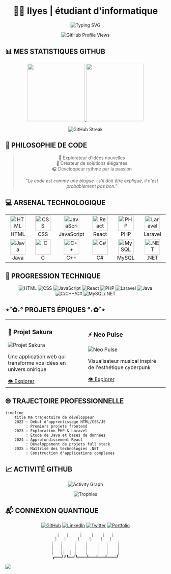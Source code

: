 # <div align="center">👨‍💻 Ilyes | étudiant d'informatique</div>

<div align="center">
  
  <!-- Bannière animée -->
  ![Typing SVG](https://readme-typing-svg.herokuapp.com/?lines=Bienvenue+sur+mon+profil+GitHub;Étudiant+en+Génie+Informatique;Passionné+de+Robotique+et+Développement&center=true&width=500&height=50&color=f75c7e)

![GitHub Profile Views](https://komarev.com/ghpvc/?username=Ily-es01&color=blueviolet&style=flat-square&label=VISITEURS)

</div>

## 📊 MES STATISTIQUES GITHUB

<div align="center">
  <a href="https://github.com/Ily-es01">
    <img height="180em" src="https://github-readme-stats.vercel.app/api?username=Ily-es01&show_icons=true&theme=radical&include_all_commits=true&count_private=true"/>
    <img height="180em" src="https://github-readme-stats.vercel.app/api/top-langs/?username=Ily-es01&layout=compact&langs_count=8&theme=radical"/>
  </a>
  
  ![GitHub Streak](https://github-readme-streak-stats.herokuapp.com/?user=Ily-es01&theme=radical)
</div>

## 🧠 PHILOSOPHIE DE CODE

<div align="center">
  
> 🌈 Explorateur d'idées nouvelles  
> 🔮 Créateur de solutions élégantes  
> 🎧 Développeur rythmé par la passion
>
> *"Le code est comme une blague - s'il doit être expliqué, il n'est probablement pas bon."*

</div>

## 💻 ARSENAL TECHNOLOGIQUE

<div align="center">
  <table>
    <tr>
      <td align="center" width="96">
        <img src="https://skillicons.dev/icons?i=html" width="48" height="48" alt="HTML" />
        <br>HTML
      </td>
      <td align="center" width="96">
        <img src="https://skillicons.dev/icons?i=css" width="48" height="48" alt="CSS" />
        <br>CSS
      </td>
      <td align="center" width="96">
        <img src="https://skillicons.dev/icons?i=js" width="48" height="48" alt="JavaScript" />
        <br>JavaScript
      </td>
      <td align="center" width="96">
        <img src="https://skillicons.dev/icons?i=react" width="48" height="48" alt="React" />
        <br>React
      </td>
      <td align="center" width="96">
        <img src="https://skillicons.dev/icons?i=php" width="48" height="48" alt="PHP" />
        <br>PHP
      </td>
      <td align="center" width="96">
        <img src="https://skillicons.dev/icons?i=laravel" width="48" height="48" alt="Laravel" />
        <br>Laravel
      </td>
    </tr>
    <tr>
      <td align="center" width="96">
        <img src="https://skillicons.dev/icons?i=java" width="48" height="48" alt="Java" />
        <br>Java
      </td>
      <td align="center" width="96">
        <img src="https://skillicons.dev/icons?i=c" width="48" height="48" alt="C" />
        <br>C
      </td>
      <td align="center" width="96">
        <img src="https://skillicons.dev/icons?i=cpp" width="48" height="48" alt="C++" />
        <br>C++
      </td>
      <td align="center" width="96">
        <img src="https://skillicons.dev/icons?i=cs" width="48" height="48" alt="C#" />
        <br>C#
      </td>
      <td align="center" width="96">
        <img src="https://skillicons.dev/icons?i=mysql" width="48" height="48" alt="MySQL" />
        <br>MySQL
      </td>
      <td align="center" width="96">
        <img src="https://skillicons.dev/icons?i=dotnet" width="48" height="48" alt=".NET" />
        <br>.NET
      </td>
    </tr>
  </table>
</div>

## 🌟 PROGRESSION TECHNIQUE

<div align="center">
  
  ![HTML](https://progress-bar.dev/90/?title=HTML&width=250&color=e34c26)
  ![CSS](https://progress-bar.dev/85/?title=CSS&width=250&color=264de4)
  ![JavaScript](https://progress-bar.dev/80/?title=JavaScript&width=250&color=f0db4f)
  ![React](https://progress-bar.dev/75/?title=React&width=250&color=61DBFB)
  ![PHP](https://progress-bar.dev/82/?title=PHP&width=250&color=787CB5)
  ![Laravel](https://progress-bar.dev/78/?title=Laravel&width=250&color=FF2D20)
  ![Java](https://progress-bar.dev/70/?title=Java&width=250&color=007396)
  ![C/C++/C#](https://progress-bar.dev/65/?title=C/C++/C%23&width=250&color=A8B9CC)
  ![MySQL/.NET](https://progress-bar.dev/75/?title=MySQL/.NET&width=250&color=00618A)
  
</div>

## ⋆˚✿˖° PROJETS ÉPIQUES °˖✿˚⋆

<table>
  <tr>
    <td width="50%">
      <h3>🌸 Projet Sakura</h3>
      <img src="https://raw.githubusercontent.com/Ily-es01/Ily-es01/main/assets/project1.png" alt="Projet Sakura">
      <p>Une application web qui transforme vos idées en univers onirique</p>
      <a href="https://github.com/Ily-es01/sakura">👁️ Explorer</a>
    </td>
    <td width="50%">
      <h3>⚡ Neo Pulse</h3>
      <img src="https://raw.githubusercontent.com/Ily-es01/Ily-es01/main/assets/project2.png" alt="Neo Pulse">
      <p>Visualisateur musical inspiré de l'esthétique cyberpunk</p>
      <a href="https://github.com/Ily-es01/neopulse">👁️ Explorer</a>
    </td>
  </tr>
</table>

## 🌐 TRAJECTOIRE PROFESSIONNELLE

```mermaid
timeline
    title Ma trajectoire de développeur
    2022 : Début d'apprentissage HTML/CSS/JS
         : Premiers projets frontend
    2023 : Exploration PHP & Laravel
         : Étude de Java et bases de données
    2024 : Approfondissement React
         : Développement de projets full stack
    2025 : Maîtrise des technologies .NET
         : Construction d'applications complexes
```

## 📈 ACTIVITÉ GITHUB

<div align="center">
  
  ![Activity Graph](https://github-readme-activity-graph.vercel.app/graph?username=Ily-es01&theme=react-dark)
  
  ![Trophies](https://github-profile-trophy.vercel.app/?username=Ily-es01&theme=radical&no-frame=true&row=1&column=7)
</div>

## 📬 CONNEXION QUANTIQUE

<div align="center">
  
  [![GitHub](https://img.shields.io/badge/github-%23121011.svg?style=for-the-badge&logo=github&logoColor=white)](https://github.com/Ily-es01)
  [![LinkedIn](https://img.shields.io/badge/-LinkedIn-0077B5?style=for-the-badge&logo=linkedin&logoColor=white)](https://linkedin.com/in/Ily-es01)
  [![Twitter](https://img.shields.io/badge/-Twitter-1DA1F2?style=for-the-badge&logo=twitter&logoColor=white)](https://twitter.com/Ily-es01)
  [![Portfolio](https://img.shields.io/badge/-Portfolio-000000?style=for-the-badge&logo=notion&logoColor=white)](https://Ily-es01.com)
  
  ```
  ┊   ┊     ┊    ┊    ┊   ┊
  ┊   ┊     ┊    ┊    ┊   ┊  
  ┊   ┊     ┊    ┊    ┊   ┊    ┊
  ┊   ┊     ┊    ┊    ┊   ┊    ┊
  ┊   ┊┊  ┊ ┊    ┊    ┊   ┊    ┊
  ┏━━━┛┛┗━━┛┗━━━━┻━━━┻━━━┻━━━━┛
  ```
  
</div>

<!-- Séparateur visuel -->
<img src="https://capsule-render.vercel.app/api?type=waving&color=gradient&height=100&section=footer"/>

<!-- Easter egg caché -->
<!--
  🔍 Vous avez trouvé mon easter egg ! 
  Félicitations pour votre attention aux détails.
  Code secret : IlyesDevMaster2025
-->
